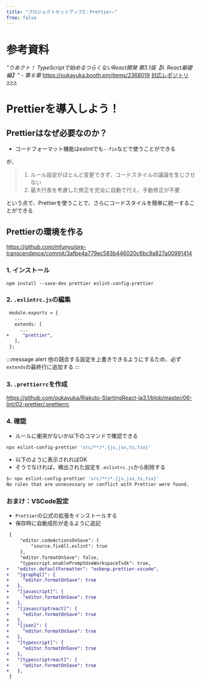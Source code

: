 ```yaml
---
title: "プロジェクトセットアップ2：Prettier✏️"
free: false
---
```


# 参考資料
*"りあクト！ TypeScriptで始めるつらくないReact開発 第3.1版【Ⅱ. React基礎編】" - 第６章*
https://oukayuka.booth.pm/items/2368019
[対応レポジトリ>>>](https://github.com/oukayuka/Riakuto-StartingReact-ja3.1)

# Prettierを導入しよう！

## Prettierはなぜ必要なのか？

- コードフォーマット機能はeslintでも`--fix`などで使うことができる

が、

> 1. ルール設定がほとんど変更できず、コードスタイルの議論を生じさせない
> 2. 最大行長を考慮した修正を完全に自動で行え、手動修正が不要

という点で、Prettierを使うことで、さらにコードスタイルを簡単に統一することができる

## Prettierの環境を作る
https://github.com/mfunyu/pre-transcendence/commit/3afbe4a779ec583b446020c6bc9a827a00991414

### 1. インストール
```
npm install --save-dev prettier eslint-config-prettier
```

### 2. `.eslintrc.js`の編集

```diff js:.eslintrc.js
 module.exports = {
   ...
   extends: [
     ...
+     "prettier",
   ],
 };
```
:::message alert
他の競合する設定を上書きできるようにするため、必ず`extends`の最終行に追加する
:::

### 3. `.prettierrc`を作成

https://github.com/oukayuka/Riakuto-StartingReact-ja3.1/blob/master/06-lint/02-prettier/.prettierrc

### 4. 確認

- ルールに衝突がないか以下のコマンドで確認できる

```bash
npx eslint-config-prettier 'src/**/*.{js,jsx,ts,tsx}'     
```
- 以下のように表示されればOK
- そうでなければ、検出された設定を`.eslintrc.js`から削除する
```bash
$> npx eslint-config-prettier 'src/**/*.{js,jsx,ts,tsx}'
No rules that are unnecessary or conflict with Prettier were found.
```

### おまけ：VSCode設定
- `Prettier`の公式の拡張をインストールする
- 保存時に自動成形が走るように追記
```diff json:.vscode/settings.json
 {
 	 "editor.codeActionsOnSave": {
 		 "source.fixAll.eslint": true 
 	 },
 	 "editor.formatOnSave": false,
 	 "typescript.enablePromptUseWorkspaceTsdk": true,
+ 	"editor.defaultFormatter": "esbenp.prettier-vscode",
+ 	"[graphql]": {
+ 	  "editor.formatOnSave": true
+ 	},
+ 	"[javascript]": {
+ 	  "editor.formatOnSave": true
+ 	},
+ 	"[javascriptreact]": {
+ 	  "editor.formatOnSave": true
+ 	},
+ 	"[json]": {
+ 	  "editor.formatOnSave": true
+ 	},
+ 	"[typescript]": {
+ 	  "editor.formatOnSave": true
+ 	},
+ 	"[typescriptreact]": {
+ 	  "editor.formatOnSave": true
+ 	},
 }
```